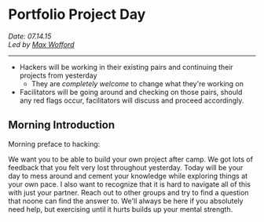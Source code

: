 # Portfolio Project Day

_Date: 07.14.15_  
_Led by [Max Wofford](https://github.com/MaxWofford)_

-------------------------------------------------------------------------------

- Hackers will be working in their existing pairs and continuing their projects
  from yesterday
  - They are _completely welcome_ to change what they're working on
- Facilitators will be going around and checking on those pairs, should any red
  flags occur, facilitators will discuss and proceed accordingly.

## Morning Introduction

Morning preface to hacking:

We want you to be able to build your own project after camp. We got lots of
feedback that you felt very lost throughout yesterday. Today will be your day to
mess around and cement your knowledge while exploring things at your own pace. I
also want to recognize that it is hard to navigate all of this with just your
partner. Reach out to other groups and try to find a question that noone can
find the answer to. We'll always be here if you absolutely need help, but
exercising until it hurts builds up your mental strength.